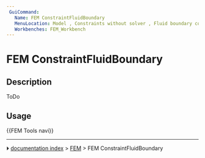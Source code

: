 ```yaml
---
 GuiCommand:
   Name: FEM ConstraintFluidBoundary
   MenuLocation: Model , Constraints without solver , Fluid boundary condition
   Workbenches: FEM_Workbench
---
```


# FEM ConstraintFluidBoundary

## Description

ToDo

## Usage




 {{FEM Tools navi}}



---
⏵ [documentation index](../README.md) > [FEM](Category_FEM.md) > FEM ConstraintFluidBoundary
